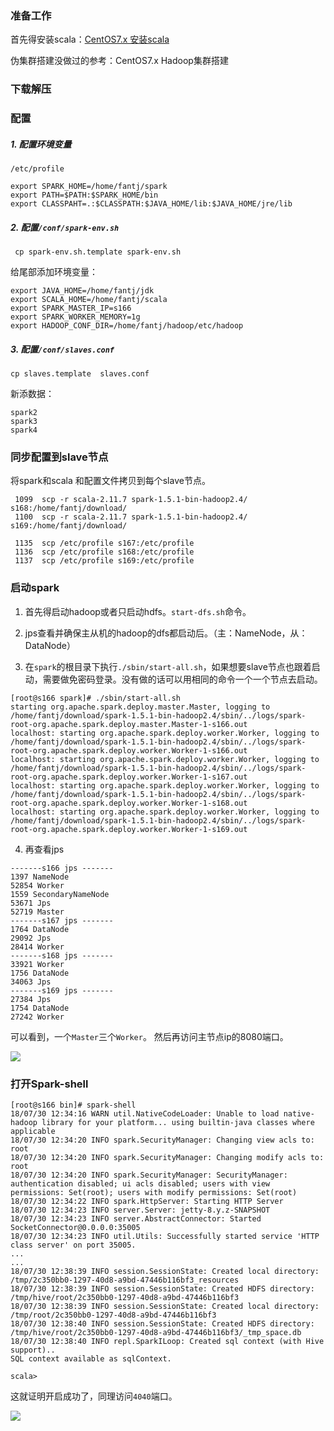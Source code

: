 ### 准备工作
首先得安装scala：[CentOS7.x 安装scala](https://www.jianshu.com/p/1995f34d0054)

伪集群搭建没做过的参考：CentOS7.x Hadoop集群搭建


### 下载解压

### 配置

##### 1. 配置环境变量
`/etc/profile`
```
export SPARK_HOME=/home/fantj/spark
export PATH=$PATH:$SPARK_HOME/bin
export CLASSPAHT=.:$CLASSPATH:$JAVA_HOME/lib:$JAVA_HOME/jre/lib
```
##### 2. 配置`/conf/spark-env.sh`
` cp spark-env.sh.template spark-env.sh`

给尾部添加环境变量：
```
export JAVA_HOME=/home/fantj/jdk
export SCALA_HOME=/home/fantj/scala
export SPARK_MASTER_IP=s166
export SPARK_WORKER_MEMORY=1g
export HADOOP_CONF_DIR=/home/fantj/hadoop/etc/hadoop
```
##### 3. 配置`/conf/slaves.conf`
`cp slaves.template  slaves.conf`

新添数据：
```
spark2
spark3
spark4
```
### 同步配置到slave节点
将spark和scala 和配置文件拷贝到每个slave节点。
```
 1099  scp -r scala-2.11.7 spark-1.5.1-bin-hadoop2.4/ s168:/home/fantj/download/
 1100  scp -r scala-2.11.7 spark-1.5.1-bin-hadoop2.4/ s169:/home/fantj/download/

 1135  scp /etc/profile s167:/etc/profile
 1136  scp /etc/profile s168:/etc/profile
 1137  scp /etc/profile s169:/etc/profile
```
### 启动spark
1. 首先得启动hadoop或者只启动hdfs。`start-dfs.sh`命令。

2. jps查看并确保主从机的hadoop的dfs都启动后。（主：NameNode，从：DataNode）

3. 在`spark`的根目录下执行`./sbin/start-all.sh`，如果想要slave节点也跟着启动，需要做免密码登录。没有做的话可以用相同的命令一个一个节点去启动。

```
[root@s166 spark]# ./sbin/start-all.sh 
starting org.apache.spark.deploy.master.Master, logging to /home/fantj/download/spark-1.5.1-bin-hadoop2.4/sbin/../logs/spark-root-org.apache.spark.deploy.master.Master-1-s166.out
localhost: starting org.apache.spark.deploy.worker.Worker, logging to /home/fantj/download/spark-1.5.1-bin-hadoop2.4/sbin/../logs/spark-root-org.apache.spark.deploy.worker.Worker-1-s166.out
localhost: starting org.apache.spark.deploy.worker.Worker, logging to /home/fantj/download/spark-1.5.1-bin-hadoop2.4/sbin/../logs/spark-root-org.apache.spark.deploy.worker.Worker-1-s167.out
localhost: starting org.apache.spark.deploy.worker.Worker, logging to /home/fantj/download/spark-1.5.1-bin-hadoop2.4/sbin/../logs/spark-root-org.apache.spark.deploy.worker.Worker-1-s168.out
localhost: starting org.apache.spark.deploy.worker.Worker, logging to /home/fantj/download/spark-1.5.1-bin-hadoop2.4/sbin/../logs/spark-root-org.apache.spark.deploy.worker.Worker-1-s169.out
```
4. 再查看jps
```
-------s166 jps -------
1397 NameNode
52854 Worker
1559 SecondaryNameNode
53671 Jps
52719 Master
-------s167 jps -------
1764 DataNode
29092 Jps
28414 Worker
-------s168 jps -------
33921 Worker
1756 DataNode
34063 Jps
-------s169 jps -------
27384 Jps
1754 DataNode
27242 Worker
```
可以看到，一个`Master`三个`Worker`。
然后再访问主节点ip的8080端口。

![](https://upload-images.jianshu.io/upload_images/5786888-98af72ef76d6462c.png?imageMogr2/auto-orient/strip%7CimageView2/2/w/1240)


### 打开Spark-shell
```
[root@s166 bin]# spark-shell 
18/07/30 12:34:16 WARN util.NativeCodeLoader: Unable to load native-hadoop library for your platform... using builtin-java classes where applicable
18/07/30 12:34:20 INFO spark.SecurityManager: Changing view acls to: root
18/07/30 12:34:20 INFO spark.SecurityManager: Changing modify acls to: root
18/07/30 12:34:20 INFO spark.SecurityManager: SecurityManager: authentication disabled; ui acls disabled; users with view permissions: Set(root); users with modify permissions: Set(root)
18/07/30 12:34:22 INFO spark.HttpServer: Starting HTTP Server
18/07/30 12:34:23 INFO server.Server: jetty-8.y.z-SNAPSHOT
18/07/30 12:34:23 INFO server.AbstractConnector: Started SocketConnector@0.0.0.0:35005
18/07/30 12:34:23 INFO util.Utils: Successfully started service 'HTTP class server' on port 35005.
...
...
18/07/30 12:38:39 INFO session.SessionState: Created local directory: /tmp/2c350bb0-1297-40d8-a9bd-47446b116bf3_resources
18/07/30 12:38:39 INFO session.SessionState: Created HDFS directory: /tmp/hive/root/2c350bb0-1297-40d8-a9bd-47446b116bf3
18/07/30 12:38:39 INFO session.SessionState: Created local directory: /tmp/root/2c350bb0-1297-40d8-a9bd-47446b116bf3
18/07/30 12:38:40 INFO session.SessionState: Created HDFS directory: /tmp/hive/root/2c350bb0-1297-40d8-a9bd-47446b116bf3/_tmp_space.db
18/07/30 12:38:40 INFO repl.SparkILoop: Created sql context (with Hive support)..
SQL context available as sqlContext.

scala> 
```
这就证明开启成功了，同理访问`4040`端口。

![](https://upload-images.jianshu.io/upload_images/5786888-d662e1f314e4ba0d.png?imageMogr2/auto-orient/strip%7CimageView2/2/w/1240)
